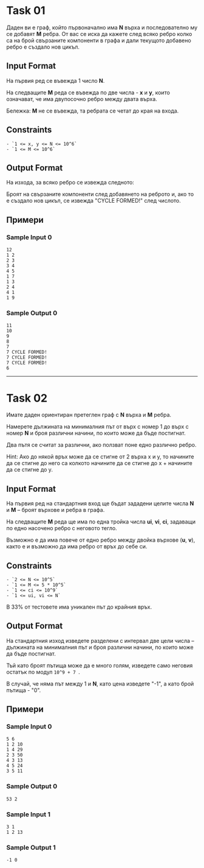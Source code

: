 # Task 01

Даден ви е граф, който първоначално има **N** върха и последователно му се добавят **M** ребра. От вас се иска да кажете след всяко ребро колко са на брой свързаните компоненти в графа и дали текущото добавено ребро е създало нов цикъл.

## Input Format

На първия ред се въвежда 1 числo **N**.

На следващите **M** реда се въвежда по две числа - **x** и **y**, които означават, че има двупосочно ребро между двата върха.

Бележка: **M** не се въвежда, та ребрата се четат до края на входа.

## Constraints

```
- `1 <= x, y <= N <= 10^6`
- `1 <= M <= 10^6`
```

## Output Format

На изхода, за всяко ребро се извежда следното:

Броят на свързаните компоненти след добавянето на реброто и, ако то е създало нов цикъл, се извежда "CYCLE FORMED!" след числото.

## Примери

### Sample Input 0

```
12
1 2
2 3
3 4
4 5
1 7
1 3
2 4
4 1
1 9
```

### Sample Output 0

```
11
10
9
8
7
7 CYCLE FORMED!
7 CYCLE FORMED!
7 CYCLE FORMED!
6
```

***

# Task 02

Имате даден ориентиран претеглен граф с **N** върха и **M** ребра.

Намерете дължината на минималния път от върх с номер 1 до върх с номер **N** и броя различни начини, по които може да бъде постигнат.

Два пътя се считат за различни, ако ползват поне едно различно ребро.

Hint: Ако до някой връх може да се стигне от 2 върха x и y, то начините да се стигне до него са колкото начините да се стигне до x + начините да се стигне до y.

## Input Format

На първия ред на стандартния вход ще бъдат зададени целите числа **N** и **M** – броят върхове и ребра в графа.

На следващите **M** реда ще има по една тройка числа **ui**, **vi**, **ci**, задаващи по едно насочено ребро с неговото тегло.

Възможно е да има повече от едно ребро между двойка върхове (**u**, **v**), както е и възможно да има ребро от връх до себе си.

## Constraints

```
- `2 <= N <= 10^5`
- `1 <= M <= 5 * 10^5`
- `1 <= ci <= 10^9`
- `1 <= ui, vi <= N`
```

В 33% от тестовете има уникален път до крайния връх.

## Output Format

На стандартния изход изведете разделени с интервал две цели числа – дължината на минималния път и броя различни начини, по които може да бъде постигнат.

Тъй като броят пътища може да е много голям, изведете само неговия остатък по модул  `10^9 + 7 `.

В случай, че няма път между 1 и **N**, като цена изведете "-1", а като брой пътища - "0".

## Примери

### Sample Input 0

```
5 6
1 2 10
1 4 29
2 3 50
4 3 13
4 5 24
3 5 11
```

### Sample Output 0

```
53 2
```

### Sample Input 1

```
3 1
1 2 13
```

### Sample Output 1

```
-1 0
```
